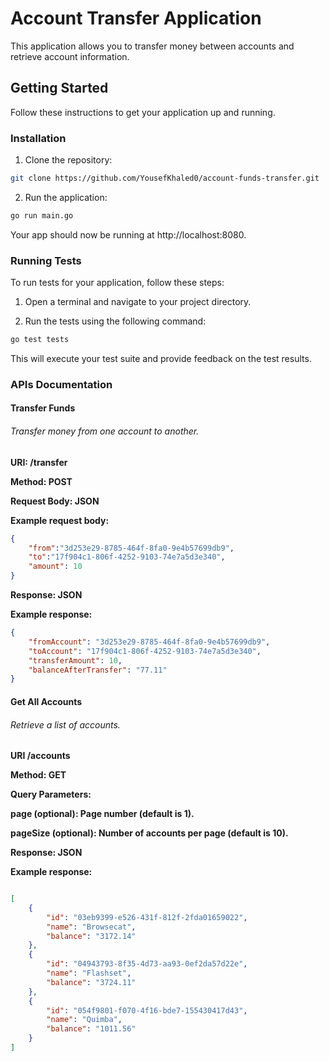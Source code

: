 # Account Transfer Application

This application allows you to transfer money between accounts and retrieve account information.

## Getting Started

Follow these instructions to get your application up and running.

### Installation

1. Clone the repository:

  ```bash
  git clone https://github.com/YousefKhaled0/account-funds-transfer.git
  ```

2. Run the application:

  ```bash
  go run main.go
  ```

  Your app should now be running at http://localhost:8080.

### Running Tests

To run tests for your application, follow these steps:

1. Open a terminal and navigate to your project directory.

2. Run the tests using the following command:

  ```bash
  go test tests
  ```

  This will execute your test suite and provide feedback on the test results.

### APIs Documentation

#### Transfer Funds

###### Transfer money from one account to another.

**URI: /transfer**

**Method: POST**

**Request Body: JSON**

**Example request body:**

```json
{
    "from":"3d253e29-8785-464f-8fa0-9e4b57699db9",
    "to":"17f904c1-806f-4252-9103-74e7a5d3e340",
    "amount": 10
}
```

**Response: JSON**

**Example response:**

```json
{
    "fromAccount": "3d253e29-8785-464f-8fa0-9e4b57699db9",
    "toAccount": "17f904c1-806f-4252-9103-74e7a5d3e340",
    "transferAmount": 10,
    "balanceAfterTransfer": "77.11"
}
```



#### Get All Accounts
###### Retrieve a list of accounts.

**URI /accounts**

**Method: GET**

**Query Parameters:**

**page (optional): Page number (default is 1).**

**pageSize (optional): Number of accounts per page (default is 10).**

**Response: JSON**

**Example response:**

```json

[
    {
        "id": "03eb9399-e526-431f-812f-2fda01659022",
        "name": "Browsecat",
        "balance": "3172.14"
    },
    {
        "id": "04943793-8f35-4d73-aa93-0ef2da57d22e",
        "name": "Flashset",
        "balance": "3724.11"
    },
    {
        "id": "054f9801-f070-4f16-bde7-155430417d43",
        "name": "Quimba",
        "balance": "1011.56"
    }
]
```
